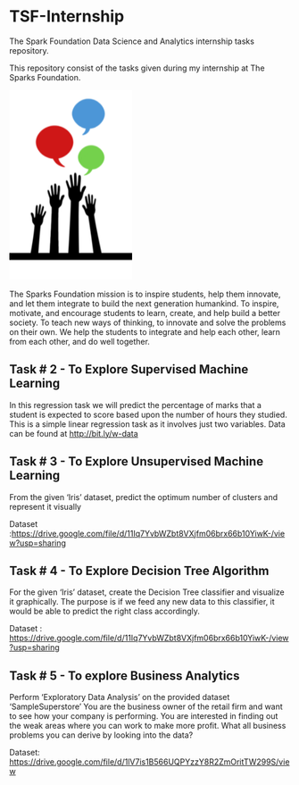 # TSF-Internship

The Spark Foundation Data Science and Analytics internship tasks repository.

This repository consist of the tasks given during my internship at The Sparks Foundation.

<p>
    <img src="logo_small.png" width="220" height="340" />
</p>

The Sparks Foundation mission is to inspire students, help them innovate, and let them integrate to build the next generation humankind. To inspire, motivate, and encourage students to learn, create, and help build a better society. To teach new ways of thinking, to innovate and solve the problems on their own. We help the students to integrate and help each other, learn from each other, and do well together.

## Task # 2 - To Explore Supervised Machine Learning

In this regression task we will predict the percentage of marks that a student is expected to score based upon the number of hours they studied. This is a simple linear regression task as it involves just two variables. Data can be found at http://bit.ly/w-data

## Task # 3 - To Explore Unsupervised Machine Learning

From the given ‘Iris’ dataset, predict the optimum number of clusters and represent it visually

Dataset :https://drive.google.com/file/d/11Iq7YvbWZbt8VXjfm06brx66b10YiwK-/view?usp=sharing

## Task # 4 - To Explore Decision Tree Algorithm

For the given ‘Iris’ dataset, create the Decision Tree classifier and visualize it graphically. The purpose is if we feed any new data to this classifier, it would be able to predict the right class accordingly.

Dataset : https://drive.google.com/file/d/11Iq7YvbWZbt8VXjfm06brx66b10YiwK-/view?usp=sharing

## Task # 5 - To explore Business Analytics

Perform ‘Exploratory Data Analysis’ on the provided dataset ‘SampleSuperstore’ You are the business owner of the retail firm and want to see how your company is performing. You are interested in finding out the weak areas where you can work to make more profit. What all business problems you can derive by looking into the data?

Dataset: https://drive.google.com/file/d/1lV7is1B566UQPYzzY8R2ZmOritTW299S/view
